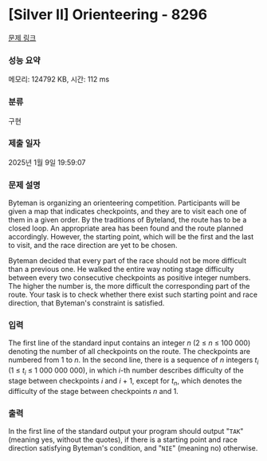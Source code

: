 # [Silver II] Orienteering - 8296 

[문제 링크](https://www.acmicpc.net/problem/8296) 

### 성능 요약

메모리: 124792 KB, 시간: 112 ms

### 분류

구현

### 제출 일자

2025년 1월 9일 19:59:07

### 문제 설명

<p>Byteman is organizing an orienteering competition. Participants will be given a map that indicates checkpoints, and they are to visit each one of them in a given order. By the traditions of Byteland, the route has to be a closed loop. An appropriate area has been found and the route planned accordingly. However, the starting point, which will be the first and the last to visit, and the race direction are yet to be chosen.</p>

<p>Byteman decided that every part of the race should not be more difficult than a previous one. He walked the entire way noting stage difficulty between every two consecutive checkpoints as positive integer numbers. The higher the number is, the more difficult the corresponding part of the route. Your task is to check whether there exist such starting point and race direction, that Byteman's constraint is satisfied.</p>

### 입력 

 <p>The first line of the standard input contains an integer <em>n</em> (2 ≤ <em>n</em> ≤ 100 000) denoting the number of all checkpoints on the route. The checkpoints are numbered from 1 to <em>n</em>. In the second line, there is a sequence of <em>n</em> integers <em>t<sub>i</sub></em> (1 ≤ <em>t<sub>i</sub></em> ≤ 1 000 000 000), in which <em>i</em>-th number describes difficulty of the stage between checkpoints <em>i</em> and <em>i</em> + 1, except for <em>t<sub>n</sub></em>, which denotes the difficulty of the stage between checkpoints <em>n</em> and 1.</p>

### 출력 

 <p>In the first line of the standard output your program should output "<code>TAK</code>" (meaning yes, without the quotes), if there is a starting point and race direction satisfying Byteman's condition, and "<code>NIE</code>" (meaning no) otherwise.</p>

